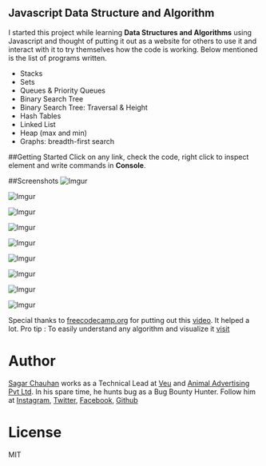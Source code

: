 ## Javascript Data Structure and Algorithm

I started this project while learning **Data Structures and Algorithms** using Javascript and thought of putting it out as a website for others to use it and interact with it to try themselves how the code is working.
Below mentioned is the list of programs written.

- Stacks
- Sets
- Queues & Priority Queues
- Binary Search Tree
- Binary Search Tree: Traversal & Height
- Hash Tables
- Linked List
- Heap (max and min)
- Graphs: breadth-first search

##Getting Started
Click on any link, check the code, right click to inspect element and write commands in **Console**.

##Screenshots
![Imgur](https://i.imgur.com/bUSw9ZY.png)

![Imgur](https://i.imgur.com/JzTS9z8.png)

![Imgur](https://i.imgur.com/Qzxu6vP.png)

![Imgur](https://i.imgur.com/aRpE4U7.png)

![Imgur](https://i.imgur.com/VoO0J2y.png)

![Imgur](https://i.imgur.com/33COo45.png)

![Imgur](https://i.imgur.com/H88PwY1.png)

![Imgur](https://i.imgur.com/NKEEdge.png)

![Imgur](https://i.imgur.com/6HBcJVt.png)

Special thanks to [freecodecamp.org](https://www.freecodecamp.org/) for putting out this [video](https://www.youtube.com/watch?v=t2CEgPsws3U). It helped a lot. 
Pro tip : To easily understand any algorithm and visualize it [visit](https://www.cs.usfca.edu/~galles/visualization/Algorithms.html) 

# Author

 [Sagar Chauhan](https://twitter.com/chauhansahab005) works as a Technical Lead at [Veu](https://www.theveu.com) and [Animal Advertising Pvt Ltd](https://www.weareanimal.co).
 In his spare time, he hunts bug as a Bug Bounty Hunter.
 Follow him at [Instagram](https://www.instagram.com/chauhansahab005/), [Twitter](https://twitter.com/chauhansahab005),  [Facebook](https://facebook.com/sagar.chauhan3),
[Github](https://github.com/sagarchauhan005)

# License
MIT
